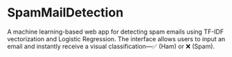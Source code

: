 # SpamMailDetection
A machine learning-based web app for detecting spam emails using TF-IDF vectorization and Logistic Regression. The interface allows users to input an email and instantly receive a visual classification—✅ (Ham) or ❌ (Spam).
